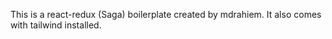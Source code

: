 This is a react-redux (Saga) boilerplate created by mdrahiem. It also comes with tailwind installed.